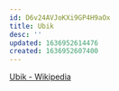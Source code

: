```yaml
---
id: D6v24AVJoKXi9GP4H9aOx
title: Ubik
desc: ''
updated: 1636952614476
created: 1636952607400
---
```


[Ubik - Wikipedia](https://en.wikipedia.org/wiki/Ubik)
